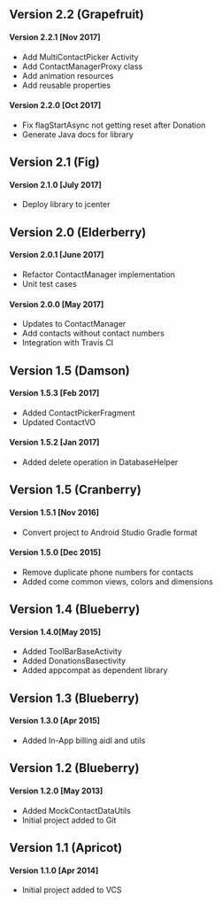 Version 2.2 (Grapefruit)
-----------
#### Version 2.2.1 [Nov 2017]
 - Add MultiContactPicker Activity
 - Add ContactManagerProxy class
 - Add animation resources
 - Add reusable properties
 
#### Version 2.2.0 [Oct 2017]
 - Fix flagStartAsync not getting reset after Donation
 - Generate Java docs for library 
 
Version 2.1 (Fig)
-----------
#### Version 2.1.0 [July 2017]
 - Deploy library to jcenter

Version 2.0 (Elderberry)
-----------
#### Version 2.0.1 [June 2017]
- Refactor ContactManager implementation
- Unit test cases

#### Version 2.0.0 [May 2017]
- Updates to ContactManager
- Add contacts without contact numbers
- Integration with Travis CI

Version 1.5 (Damson)
-----------
#### Version 1.5.3 [Feb 2017]
- Added ContactPickerFragment
- Updated ContactVO

#### Version 1.5.2 [Jan 2017]
- Added delete operation in DatabaseHelper  

Version 1.5 (Cranberry)
-----------
#### Version 1.5.1 [Nov 2016]
- Convert project to Android Studio Gradle format  

#### Version 1.5.0 [Dec 2015]
- Remove duplicate phone numbers for contacts  
- Added come common views, colors and dimensions

Version 1.4 (Blueberry)
-----------
#### Version 1.4.0[May 2015]
- Added ToolBarBaseActivity  
- Added DonationsBasectivity  
- Added appcompat as dependent library  

Version 1.3 (Blueberry)
-----------
#### Version 1.3.0 [Apr 2015]
- Added In-App billing aidl and utils  

Version 1.2 (Blueberry)
-----------
#### Version 1.2.0 [May 2013]
- Added MockContactDataUtils  
- Initial project added to Git

Version 1.1 (Apricot)
-----------
#### Version 1.1.0 [Apr 2014]
- Initial project added to VCS
